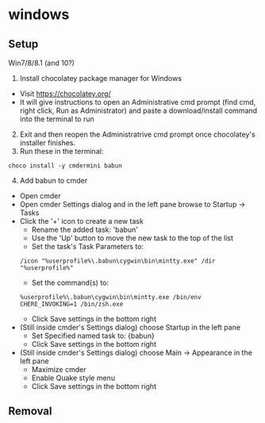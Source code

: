 # windows

## Setup

Win7/8/8.1 (and 10?)

1. Install chocolatey package manager for Windows
  - Visit https://chocolatey.org/
  - It will give instructions to open an Administrative cmd prompt (find cmd, right click, Run as Administrator) and paste a download/install command into the terminal to run
2. Exit and then reopen the Administratrive cmd prompt once chocolatey's installer finishes.
3. Run these in the terminal:  
  ```
  choco install -y cmdermini babun
  ```
4. Add babun to cmder
  - Open cmder
  - Open cmder Settings dialog and in the left pane browse to Startup -> Tasks
  - Click the '+' icon to create a new task
    - Rename the added task: 'babun'
    - Use the 'Up' button to move the new task to the top of the list
    - Set the task's Task Parameters to:  
    ```
    /icon "%userprofile%\.babun\cygwin\bin\mintty.exe" /dir "%userprofile%"
    ```
    - Set the command(s) to:  
    ```
    %userprofile%\.babun\cygwin\bin\mintty.exe /bin/env CHERE_INVOKING=1 /bin/zsh.exe
    ```
    - Click Save settings in the bottom right
  - (Still inside cmder's Settings dialog) choose Startup in the left pane
    - Set Specified named task to: {babun}
    - Click Save settings in the bottom right
  - (Still inside cmder's Settings dialog) choose Main -> Appearance in the left pane
    - Maximize cmder
    - Enable Quake style menu
    - Click Save settings in the bottom right




## Removal
